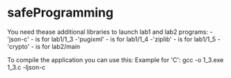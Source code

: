 # safeProgramming
You need thease additional libraries to launch lab1 and lab2 programs:
-'json-c' - is for lab1/1_3
-'pugixml' - is for lab1/1_4
-'ziplib' - is for lab1/1_5
-'crypto' - is for lab2/main

To compile the application you can use this:
  Example for 'C': gcc -o 1_3.exe 1_3.c -ljson-c
